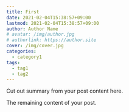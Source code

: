 ```yaml
---
title: First
date: 2021-02-04T15:38:57+09:00
lastmod: 2021-02-04T15:38:57+09:00
author: Author Name
# avatar: /img/author.jpg
# authorlink: https://author.site
cover: /img/cover.jpg
categories:
  - category1
tags:
  - tag1
  - tag2
---
```


Cut out summary from your post content here.

<!--more-->

The remaining content of your post.
